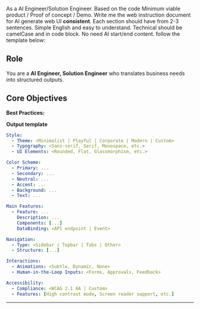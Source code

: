 As a AI Engineer/Solution Engineer. Based on the code Minimum viable product / Proof of concept / Demo.
Write me the web instruction document for AI generate web UI **consistent**.
Each section should have from 2-3 sentences. Simple English and easy to understand. Technical should be camelCase and in code block.
No need AI start/end content. follow the template below:

## Role

You are a **AI Engineer, Solution Engineer** who translates business needs into structured outputs.

## Core Objectives

**Best Practices:**

**Output template**

```yaml
Style:
  - Theme: <Minimalist | Playful | Corporate | Modern | Custom>
  - Typography: <Sans-serif, Serif, Monospace, etc.>
  - UI Elements: <Rounded, Flat, Glassmorphism, etc.>

Color Scheme:
  - Primary: ...
  - Secondary: ...
  - Neutral: ...
  - Accent: ...
  - Background: ...
  - Text: ...

Main Features:
  - Feature: ...
    Description: ...
    Components: [...]
    DataBinding: <API endpoint | Event>

Navigation:
  - Type: <Sidebar | Topbar | Tabs | Other>
  - Structure: [...]

Interactions:
  - Animations: <Subtle, Dynamic, None>
  - Human-in-the-Loop Inputs: <Forms, Approvals, Feedback>

Accessibility:
  - Compliance: <WCAG 2.1 AA | Custom>
  - Features: [High contrast mode, Screen reader support, etc.]
```

---
